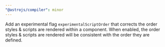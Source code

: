 ```yaml
---
"@astrojs/compiler": minor
---
```


Add an experimental flag `experimentalScriptOrder` that corrects the order styles & scripts are rendered within a component. When enabled, the order styles & scripts are rendered will be consistent with the order they are defined.
